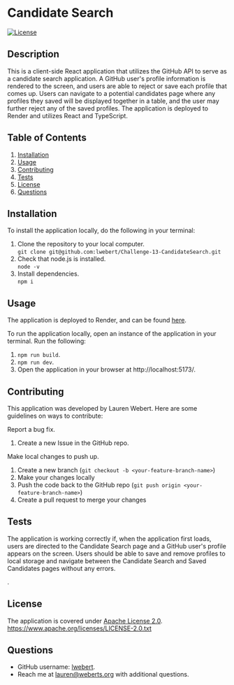 # Candidate Search

[![License](https://img.shields.io/badge/License-Apache_2.0-blue.svg)](https://opensource.org/licenses/Apache-2.0)

## Description
This is a client-side React application that utilizes the GitHub API to serve as a candidate search application. A GitHub user's profile information is rendered to the screen, and users are able to reject or save each profile that comes up. Users can navigate to a potential candidates page where any profiles they saved will be displayed together in a table, and the user may further reject any of the saved profiles. The application is deployed to Render and utilizes React and TypeScript.


## Table of Contents
1. [Installation](#installation)
2. [Usage](#usage)
3. [Contributing](#contributing)
4. [Tests](#tests)
5. [License](#license)
6. [Questions](#questions)


## Installation
To install the application locally, do the following in your terminal:

1. Clone the repository to your local computer.  
   `git clone git@github.com:lwebert/Challenge-13-CandidateSearch.git`
2. Check that node.js is installed.  
   `node -v`
3. Install dependencies.  
   `npm i`

## Usage
The application is deployed to Render, and can be found [here](...).


To run the application locally, open an instance of the application in your terminal. 
Run the following:
1. `npm run build`.
2. `npm run dev`. 
3. Open the application in your browser at http://localhost:5173/.


## Contributing
This application was developed by Lauren Webert. Here are some guidelines on ways to contribute:

Report a bug fix.

1. Create a new Issue in the GitHub repo.

Make local changes to push up.

1. Create a new branch (`git checkout -b <your-feature-branch-name>`)
2. Make your changes locally
3. Push the code back to the GitHub repo (`git push origin <your-feature-branch-name>`)
4. Create a pull request to merge your changes

## Tests
The application is working correctly if, when the application first loads, users are directed to the Candidate Search page and a GitHub user's profile appears on the screen. Users should be able to save and remove profiles to local storage and navigate between the Candidate Search and Saved Candidates pages without any errors.

![]().

## License
The application is covered under [Apache License 2.0](https://www.apache.org/licenses/LICENSE-2.0.txt).   
https://www.apache.org/licenses/LICENSE-2.0.txt


## Questions
- GitHub username: [lwebert](https://github.com/lwebert).
- Reach me at [lauren@weberts.org](lauren@weberts.org) with additional questions.
